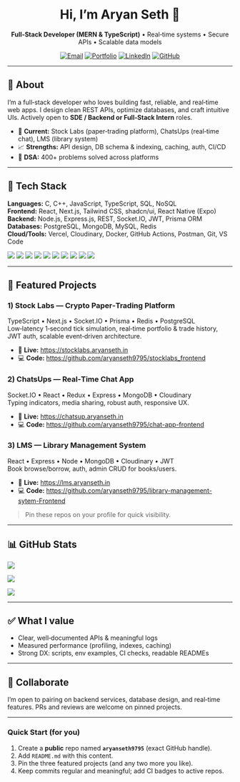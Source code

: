 <h1 align="center">Hi, I’m Aryan Seth 👋</h1>
<p align="center"><b>Full‑Stack Developer (MERN & TypeScript)</b> • Real‑time systems • Secure APIs • Scalable data models</p>

<p align="center">
  <a href="mailto:iiitianaryan@gmail.com"><img alt="Email" src="https://img.shields.io/badge/Email-iiitianaryan%40gmail.com-EA4335?logo=gmail&logoColor=white"></a>
  <a href="https://aryanseth.in"><img alt="Portfolio" src="https://img.shields.io/badge/Portfolio-aryanseth.in-000000?logo=vercel&logoColor=white"></a>
  <a href="https://linkedin.com/in/aryanseth9795"><img alt="LinkedIn" src="https://img.shields.io/badge/LinkedIn-aryanseth9795-0A66C2?logo=linkedin&logoColor=white"></a>
  <a href="https://github.com/aryanseth9795"><img alt="GitHub" src="https://img.shields.io/badge/GitHub-aryanseth9795-181717?logo=github&logoColor=white"></a>
</p>

---

## 🚀 About
I’m a full‑stack developer who loves building fast, reliable, and real‑time web apps. I design clean REST APIs, optimize databases, and craft intuitive UIs. Actively open to **SDE / Backend or Full‑Stack Intern** roles.

- 🔭 **Current:** Stock Labs (paper‑trading platform), ChatsUps (real‑time chat), LMS (library system)
- 📈 **Strengths:** API design, DB schema & indexing, caching, auth, CI/CD
- 🧩 **DSA:** 400+ problems solved across platforms

---

## 🧰 Tech Stack
**Languages:** C, C++, JavaScript, TypeScript, SQL, NoSQL  
**Frontend:** React, Next.js, Tailwind CSS, shadcn/ui, React Native (Expo)  
**Backend:** Node.js, Express.js, REST, Socket.IO, JWT, Prisma ORM  
**Databases:** PostgreSQL, MongoDB, MySQL, Redis  
**Cloud/Tools:** Vercel, Cloudinary, Docker, GitHub Actions, Postman, Git, VS Code  

<p>
  <img src="https://img.shields.io/badge/React-20232A?logo=react&logoColor=61DAFB" />
  <img src="https://img.shields.io/badge/Next.js-000000?logo=nextdotjs&logoColor=white" />
  <img src="https://img.shields.io/badge/Node.js-339933?logo=nodedotjs&logoColor=white" />
  <img src="https://img.shields.io/badge/Express-000000?logo=express&logoColor=white" />
  <img src="https://img.shields.io/badge/Prisma-2D3748?logo=prisma&logoColor=white" />
  <img src="https://img.shields.io/badge/PostgreSQL-4169E1?logo=postgresql&logoColor=white" />
  <img src="https://img.shields.io/badge/MongoDB-47A248?logo=mongodb&logoColor=white" />
  <img src="https://img.shields.io/badge/Redis-DC382D?logo=redis&logoColor=white" />
  <img src="https://img.shields.io/badge/Tailwind-38B2AC?logo=tailwindcss&logoColor=white" />
  <img src="https://img.shields.io/badge/Docker-2496ED?logo=docker&logoColor=white" />
</p>

---

## 🔗 Featured Projects

### 1) Stock Labs — Crypto Paper‑Trading Platform
TypeScript • Next.js • Socket.IO • Prisma • Redis • PostgreSQL  
Low‑latency 1‑second tick simulation, real‑time portfolio & trade history, JWT auth, scalable event‑driven architecture.
- 🔴 **Live:** https://stocklabs.aryanseth.in  
- 💻 **Code:** https://github.com/aryanseth9795/stocklabs_frontend

### 2) ChatsUps — Real‑Time Chat App
Socket.IO • React • Redux • Express • MongoDB • Cloudinary  
Typing indicators, media sharing, robust auth, responsive UX.
- 🔴 **Live:** https://chatsup.aryanseth.in  
- 💻 **Code:** https://github.com/aryanseth9795/chat-app-frontend

### 3) LMS — Library Management System
React • Express • Node • MongoDB • Cloudinary • JWT  
Book browse/borrow, auth, admin CRUD for books/users.
- 🔴 **Live:** https://lms.aryanseth.in  
- 💻 **Code:** https://github.com/aryanseth9795/library-management-sytem-Frontend

> Pin these repos on your profile for quick visibility.

---

## 📊 GitHub Stats
<p>
  <img src="https://github-readme-stats.vercel.app/api?username=aryanseth9795&show_icons=true&hide_border=true" />
</p>
<p>
  <img src="https://github-readme-stats.vercel.app/api/top-langs/?username=aryanseth9795&layout=compact&hide_border=true" />
</p>
<p>
  <img src="https://github-readme-streak-stats.herokuapp.com/?user=aryanseth9795&hide_border=true" />
</p>

---

## ✅ What I value
- Clear, well‑documented APIs & meaningful logs  
- Measured performance (profiling, indexes, caching)  
- Strong DX: scripts, env examples, CI checks, readable READMEs  

---

## 🤝 Collaborate
I’m open to pairing on backend services, database design, and real‑time features. PRs and reviews are welcome on pinned projects.

---

### Quick Start (for you)
1. Create a **public** repo named **`aryanseth9795`** (exact GitHub handle).  
2. Add `README.md` with this content.  
3. Pin the three featured projects (and any two more you like).  
4. Keep commits regular and meaningful; add CI badges to active repos.  
